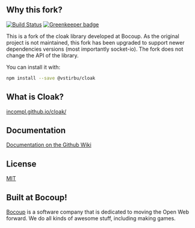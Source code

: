 ## Why this fork?

[![Build Status](https://travis-ci.org/vstirbu/cloak.svg?branch=master)](https://travis-ci.org/vstirbu/cloak)
[![Greenkeeper badge](https://badges.greenkeeper.io/vstirbu/cloak.svg)](https://greenkeeper.io/)

This is a fork of the cloak library developed at Bocoup. As the original project is not maintained, this fork has been upgraded to support newer dependencies versions (most importantly socket-io). The fork does not change the API of the library.

You can install it with:

```bash
npm install --save @vstirbu/cloak
```

## What is Cloak?

[incompl.github.io/cloak/](http://incompl.github.io/cloak/)

## Documentation

[Documentation on the Github Wiki](https://github.com/bocoup/cloak/wiki)

## License

[MIT](https://github.com/bocoup/cloak/blob/master/LICENSE)

## Built at Bocoup!

[Bocoup](http://bocoup.com/) is a software company that is dedicated to moving the Open Web forward.
We do all kinds of awesome stuff, including making games.
